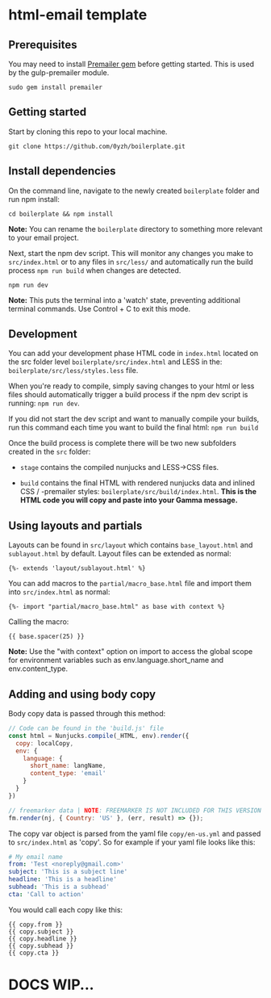 # html-email template

## Prerequisites

You may need to install [Premailer gem](https://github.com/premailer/premailer/) before getting started. This is used by the gulp-premailer module.

```shell
sudo gem install premailer
```

## Getting started

Start by cloning this repo to your local machine.
```shell
git clone https://github.com/0yzh/boilerplate.git
```

## Install dependencies

On the command line, navigate to the newly created `boilerplate` folder and run npm install:
```shell
cd boilerplate && npm install
```
**Note:** You can rename the `boilerplate` directory to something more relevant to your email project.

Next, start the npm dev script. This will monitor any changes you make to `src/index.html` or to any files in `src/less/` and automatically run the build process `npm run build` when changes are detected.
```shell
npm run dev
```
**Note:** This puts the terminal into a 'watch' state, preventing additional terminal commands. Use Control + C to exit this mode.

## Development

You can add your development phase HTML code in `index.html` located on the src folder level `boilerplate/src/index.html` and LESS in the: `boilerplate/src/less/styles.less` file.

When you're ready to compile, simply saving changes to your html or less files should automatically trigger a build process if the npm dev script is running: `npm run dev`.

If you did not start the dev script and want to manually compile your builds, run this command each time you want to build the final html: `npm run build`

Once the build process is complete there will be two new subfolders created in the `src` folder:

- `stage` contains the compiled nunjucks and LESS->CSS files.

- `build` contains the final HTML with rendered nunjucks data and inlined CSS / -premailer styles: `boilerplate/src/build/index.html`. **This is the HTML code you will copy and paste into your Gamma message.**

## Using layouts and partials

Layouts can be found in `src/layout` which contains `base_layout.html` and `sublayout.html` by default. Layout files can be extended as normal:
```jinja
{%- extends 'layout/sublayout.html' %}
```

You can add macros to the `partial/macro_base.html` file and import them into `src/index.html` as normal:
```jinja
{%- import "partial/macro_base.html" as base with context %}
```
Calling the macro:
```jinja
{{ base.spacer(25) }}
```
**Note:** Use the "with context" option on import to access the global scope for environment variables such as env.language.short_name and env.content_type.

## Adding and using body copy

Body copy data is passed through this method:
```js
// Code can be found in the 'build.js' file
const html = Nunjucks.compile(_HTML, env).render({
  copy: localCopy,
  env: {
    language: {
      short_name: langName,
      content_type: 'email'
    }
  }
})

// freemarker data | NOTE: FREEMARKER IS NOT INCLUDED FOR THIS VERSION
fm.render(nj, { Country: 'US' }, (err, result) => {});
```
The copy var object is parsed from the yaml file `copy/en-us.yml` and passed to `src/index.html` as 'copy'. So for example if your yaml file looks like this:
```yaml
# My email name
from: 'Test <noreply@gmail.com>'
subject: 'This is a subject line'
headline: 'This is a headline'
subhead: 'This is a subhead'
cta: 'Call to action'
```
You would call each copy like this:
```shell
{{ copy.from }}
{{ copy.subject }}
{{ copy.headline }}
{{ copy.subhead }}
{{ copy.cta }}
```

# DOCS WIP...

